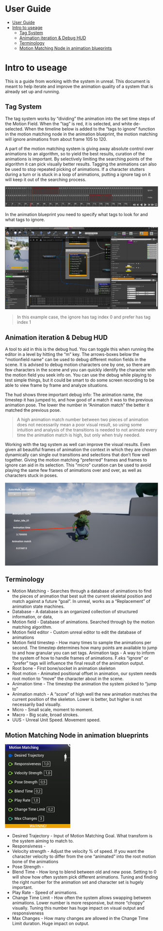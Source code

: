 # User Guide

- [User Guide](#user-guide)
- [Intro to useage](#intro-to-useage)
  - [Tag System](#tag-system)
  - [Animation iteration & Debug HUD](#animation-iteration--debug-hud)
  - [Terminology](#terminology)
  - [Motion Matching Node in animation blueprints](#motion-matching-node-in-animation-blueprints)

# Intro to useage

This is a guide from working with the system in unreal. This document is meant to help iterate and improve the animation quality of a system that is already set up and running.

## Tag System

The tag system works by “dividing” the animation into the set time steps of the Motion Field. When the "tag” is red, it is selected, and white de-selected. When the timeline below is added to the “tags to ignore” function in the motion matching node in the animation blueprint, the motion matching will ignore animations from about frame 105 to 120.

A part of the motion matching system is giving away absolute control over animations to an algorithm, so to yield the best results, curation of the animations is important. By selectively limiting the searching points of the algorithm it can pick visually better results. Tagging the animations can also be used to stop repeated picking of animations. If a character stutters during a turn or is stuck in a loop of animations, putting a ignore tag on it will keep it out of the searching process.

![Example of motion field Tag Timeline](./UsePictures/TagTimeline.png "Picture of motion field's set properties panel")

In the animation blueprint you need to specify what tags to look for and what tags to ignore.

![Example of tag system in animation blueprint](./UsePictures/SpecifyTags.png "Picture of tag system in animation blueprint")

> In this example case, the ignore has tag index 0 and prefer has tag index 1

## Animation iteration & Debug HUD

A tool to aid in this is the debug hud. You can toggle this when running the editor in a level by hitting the “m” key. The arrows-boxes below the "motionfield name" can be used to debug different motion fields in the scene. It is advised to debug motion characters one by one, so there are few characters in the scene and you can quickly identify the character with the motion field you seek info on. You can use the debug while playing to test simple things, but it could be smart to do some screen recording to be able to view frame by frame and analyze situations.

The hud shows three important debug info: The animation name, the timestep it has jumped to, and how good of a match it was to the previous animation pose. The lower the number in “Animation match” the better it matched the previous pose.

> A high animation match number between two pieces of animation does not necessarily mean a poor visual result, so using some intuition and analysis of the transitions is needed to not animate every time the animation match is high, but only when truly needed.

Working with the tag system as well can improve the visual results. Even given all beautiful frames of animation the context in which they are chosen dynamically can single out transitions and selections that don’t flow well together. Giving the motion matching “preferred” frames and frames to ignore can aid in its selection. This "micro" curation can be used to avoid playing the same few frames of animations over and over, as well as characters stuck in poses.

![Example of the debug hud](./UsePictures/DebugHUD.png "Picture of the debug hud")

## Terminology

- Motion Matching - Searches through a database of animations to find the pieces of animation that best suit the current skeletal position and match against a future “goal”. In unreal, works as a “Replacement” of animation state machines. 
- Database - A database is an organized collection of structured information, or data,
- Motion field - Database of animations. Searched through by the motion matching algorithm.
- Motion field editor - Custom unreal editor to edit the database of animations
- Motion field timestep - How many times to sample the animations per second. The timestep determines how many points are available to jump to and how granular you can set tags.
Animation tags - A way to inform the system of how to handle frames of animations. F.eks “ignore” or “prefer” tags will influence the final result of the animation output.
- Root bone - First bone/socket in animation skeleton
- Root motion - Animated positional offset in animation, our system needs root motion to “move” the character about in the scene.
- Animation time - The timestep the animation the system picked to “jump to”
- Animation match - A “score” of high well the new animation matches the current position of the skeleton. Lower is better, but higher is not necessarily bad visually.
- Micro - Small scale, moment to moment.
- Macro - Big scale, broad strokes.
- UUS - Unreal Unit Speed. Movement speed.

## Motion Matching Node in animation blueprints

![Example of the debug hud](./UsePictures/MotionMatchingNode.png "Picture of the debug hud")

- Desired Trajectory - Input of Motion Matching Goal. What transform is the system aiming to match to.
- Responsivness - 
- Velocity strength - Adjust the velocity % of speed. If you want the character velocity to differ from the one “animated” into the root motion bone of the animations
- Pose Strength - 
- Blend Time - How long to blend between old and new pose. Setting to 0 will show how often system pick different animations. Tuning and finding the right number for the animation set and character set is hugely important.
- Play Rate - Speed of animations.
- Change Time Limit - How often the system allows swapping between animations. Lower number is more responsive, but more “choppy” visually. Tuning this number has huge impact on visual output and responsiveness
- Max Changes - How many changes are allowed in the Change Time Limit duration. Huge impact on output.
